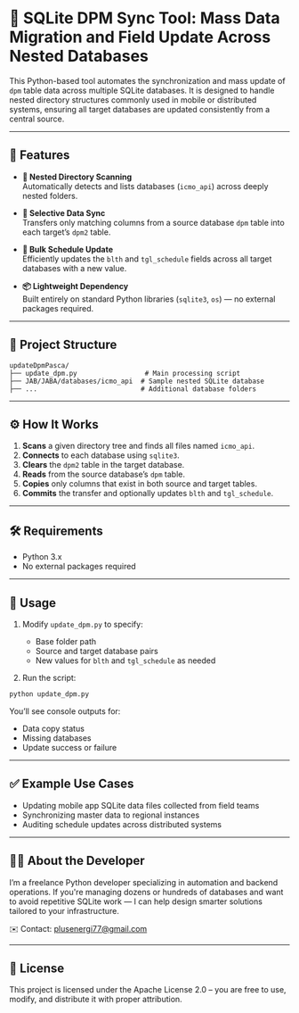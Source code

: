 
# 🧩 SQLite DPM Sync Tool: Mass Data Migration and Field Update Across Nested Databases

This Python-based tool automates the synchronization and mass update of `dpm` table data across multiple SQLite databases. It is designed to handle nested directory structures commonly used in mobile or distributed systems, ensuring all target databases are updated consistently from a central source.

---

## 🔧 Features

- **📁 Nested Directory Scanning**  
  Automatically detects and lists databases (`icmo_api`) across deeply nested folders.

- **🧬 Selective Data Sync**  
  Transfers only matching columns from a source database `dpm` table into each target’s `dpm2` table.

- **📆 Bulk Schedule Update**  
  Efficiently updates the `blth` and `tgl_schedule` fields across all target databases with a new value.

- **📦 Lightweight Dependency**  
  Built entirely on standard Python libraries (`sqlite3`, `os`) — no external packages required.

---

## 📁 Project Structure

```
updateDpmPasca/
├── update_dpm.py                 # Main processing script
├── JAB/JABA/databases/icmo_api  # Sample nested SQLite database
├── ...                          # Additional database folders
```

---

## ⚙️ How It Works

1. **Scans** a given directory tree and finds all files named `icmo_api`.
2. **Connects** to each database using `sqlite3`.
3. **Clears** the `dpm2` table in the target database.
4. **Reads** from the source database’s `dpm` table.
5. **Copies** only columns that exist in both source and target tables.
6. **Commits** the transfer and optionally updates `blth` and `tgl_schedule`.

---

## 🛠 Requirements

- Python 3.x
- No external packages required

---

## 🚦 Usage

1. Modify `update_dpm.py` to specify:
   - Base folder path
   - Source and target database pairs
   - New values for `blth` and `tgl_schedule` as needed

2. Run the script:
```bash
python update_dpm.py
```

You’ll see console outputs for:
- Data copy status
- Missing databases
- Update success or failure

---

## ✅ Example Use Cases

- Updating mobile app SQLite data files collected from field teams
- Synchronizing master data to regional instances
- Auditing schedule updates across distributed systems

---

## 👨‍💻 About the Developer

I’m a freelance Python developer specializing in automation and backend operations. If you're managing dozens or hundreds of databases and want to avoid repetitive SQLite work — I can help design smarter solutions tailored to your infrastructure.

✉️ Contact: [plusenergi77@gmail.com](mailto:email@email.com)

---

## 📄 License

This project is licensed under the Apache License 2.0 – you are free to use, modify, and distribute it with proper attribution.

